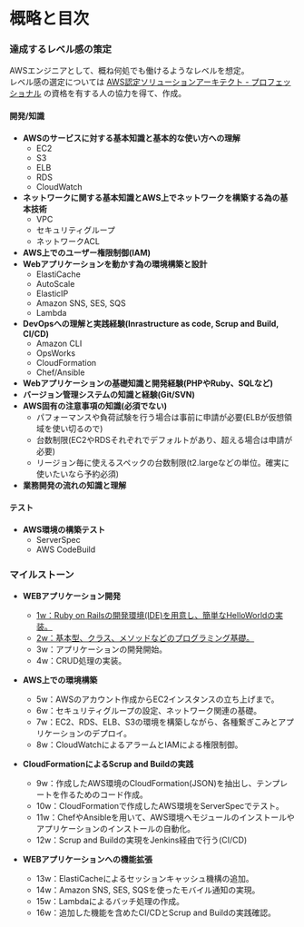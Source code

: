 # 概略と目次

### 達成するレベル感の策定
AWSエンジニアとして、概ね何処でも働けるようなレベルを想定。  
レベル感の選定については [AWS認定ソリューションアーキテクト - プロフェッショナル](https://aws.amazon.com/jp/certification/certified-solutions-architect-professional/) の資格を有する人の協力を得て、作成。  
  
#### 開発/知識
* **AWSのサービスに対する基本知識と基本的な使い方への理解**
	* EC2
    * S3
    * ELB
    * RDS
    * CloudWatch
* **ネットワークに関する基本知識とAWS上でネットワークを構築する為の基本技術**
    * VPC
    * セキュリティグループ
    * ネットワークACL
* **AWS上でのユーザー権限制御(IAM)**
* **Webアプリケーションを動かす為の環境構築と設計**
    * ElastiCache
    * AutoScale
    * ElasticIP
    * Amazon SNS, SES, SQS
    * Lambda
* **DevOpsへの理解と実践経験(Inrastructure as code, Scrup and Build, CI/CD)**
    * Amazon CLI
    * OpsWorks
    * CloudFormation
    * Chef/Ansible
* **Webアプリケーションの基礎知識と開発経験(PHPやRuby、SQLなど)**
* **バージョン管理システムの知識と経験(Git/SVN)**
* **AWS固有の注意事項の知識(必須でない)**
    * パフォーマンスや負荷試験を行う場合は事前に申請が必要(ELBが仮想領域を使い切るので)
    * 台数制限(EC2やRDSそれぞれでデフォルトがあり、超える場合は申請が必要)
    * リージョン毎に使えるスペックの台数制限(t2.largeなどの単位。確実に使いたいなら予約必須)
* **業務開発の流れの知識と理解**

#### テスト
* **AWS環境の構築テスト**
    * ServerSpec
    * AWS CodeBuild

### マイルストーン
* **WEBアプリケーション開発**
	* [1w：Ruby on Railsの開発環境(IDE)を用意し、簡単なHelloWorldの実装。](../第1回現場で使えるAWS勉強会.md)
	* [2w：基本型、クラス、メソッドなどのプログラミング基礎。](../第1回現場で使えるAWS勉強会.md)
	* 3w：アプリケーションの開発開始。
	* 4w：CRUD処理の実装。

* **AWS上での環境構築**
	* 5w：AWSのアカウント作成からEC2インスタンスの立ち上げまで。
	* 6w：セキュリティグループの設定、ネットワーク関連の基礎。
	* 7w：EC2、RDS、ELB、S3の環境を構築しながら、各種繋ぎこみとアプリケーションのデプロイ。
	* 8w：CloudWatchによるアラームとIAMによる権限制御。

* **CloudFormationによるScrup and Buildの実践**
	* 9w：作成したAWS環境のCloudFormation(JSON)を抽出し、テンプレートを作るためのコード作成。
	* 10w：CloudFormationで作成したAWS環境をServerSpecでテスト。
	* 11w：ChefやAnsibleを用いて、AWS環境へモジュールのインストールやアプリケーションのインストールの自動化。
	* 12w：Scrup and Buildの実現をJenkins経由で行う(CI/CD)

* **WEBアプリケーションへの機能拡張**
	* 13w：ElastiCacheによるセッションキャッシュ機構の追加。
	* 14w：Amazon SNS, SES, SQSを使ったモバイル通知の実現。
	* 15w：Lambdaによるバッチ処理の作成。
	* 16w：追加した機能を含めたCI/CDとScrup and Buildの実践確認。